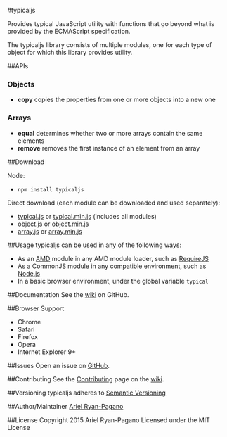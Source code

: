 #typicaljs

Provides typical JavaScript utility with functions that go beyond what is provided by the ECMAScript specification.

The typicaljs library consists of multiple modules, one for each type of object for which this library provides utility.

##APIs

### Objects
* **copy** copies the properties from one or more objects into a new one

### Arrays
* **equal** determines whether two or more arrays contain the same elements
* **remove** removes the first instance of an element from an array

##Download

Node:
* `npm install typicaljs`

Direct download (each module can be downloaded and used separately):
* [typical.js](./dist/typical.js) or [typical.min.js](./dist/typical.min.js) (includes all modules)
* [object.js](./dist/modules/object.js) or [object.min.js](./dist/modules/object.min.js)
* [array.js](./dist/modules/array.js) or [array.min.js](./dist/modules/array.min.js)

##Usage
typicaljs can be used in any of the following ways:
* As an [AMD](../../../../amdjs/amdjs-api) module in any AMD module loader, such as [RequireJS](http://requirejs.org/)
* As a CommonJS module in any compatible environment, such as [Node.js](https://nodejs.org/)
* In a basic browser environment, under the global variable `typical`

##Documentation
See the [wiki](../../wiki) on GitHub.

##Browser Support
* Chrome
* Safari
* Firefox
* Opera
* Internet Explorer 9+

##Issues
Open an issue on [GitHub](./issues).

##Contributing
See the [Contributing](./wiki/Contributing) page on the [wiki](./wiki).

##Versioning
typicaljs adheres to [Semantic Versioning](http://semver.org/)

##Author/Maintainer
[Ariel Ryan-Pagano](../)

##License
Copyright 2015 Ariel Ryan-Pagano
Licensed under the MIT License